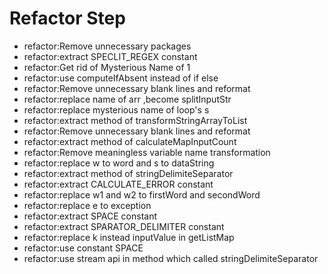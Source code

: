 # Refactor Step

 - refactor:Remove unnecessary packages
 - refactor:extract SPECLIT_REGEX constant
 - refactor:Get rid of Mysterious Name of 1
 - refactor:use computeIfAbsent instead of if else
 - refactor:Remove unnecessary blank lines and reformat
 - refactor:replace name of arr ,become splitInputStr
 - refactor:replace mysterious name of loop's s
 - refactor:extract method of transformStringArrayToList
 - refactor:Remove unnecessary blank lines and reformat
 - refactor:extract method of calculateMapInputCount
 - refactor:Remove meaningless variable name transformation
 - refactor:replace w to word and s to dataString
 - refactor:extract method of stringDelimiteSeparator
 - refactor:extract CALCULATE_ERROR constant
 - refactor:replace w1 and w2 to firstWord and secondWord
 - refactor:replace e to exception
 - refactor:extract SPACE constant
 - refactor:extract SPARATOR_DELIMITER constant
 - refactor:replace k instead inputValue in getListMap
 - refactor:use constant SPACE
 - refactor:use stream api in method which called stringDelimiteSeparator
